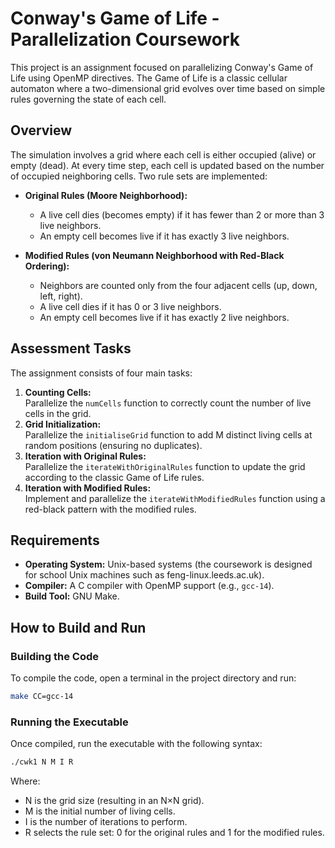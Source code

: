 # Conway's Game of Life - Parallelization Coursework

This project is an assignment focused on parallelizing Conway's Game of Life using OpenMP directives. The Game of Life is a classic cellular automaton where a two-dimensional grid evolves over time based on simple rules governing the state of each cell.

## Overview

The simulation involves a grid where each cell is either occupied (alive) or empty (dead). At every time step, each cell is updated based on the number of occupied neighboring cells. Two rule sets are implemented:

- **Original Rules (Moore Neighborhood):**
  - A live cell dies (becomes empty) if it has fewer than 2 or more than 3 live neighbors.
  - An empty cell becomes live if it has exactly 3 live neighbors.
  
- **Modified Rules (von Neumann Neighborhood with Red-Black Ordering):**
  - Neighbors are counted only from the four adjacent cells (up, down, left, right).
  - A live cell dies if it has 0 or 3 live neighbors.
  - An empty cell becomes live if it has exactly 2 live neighbors.

## Assessment Tasks

The assignment consists of four main tasks:
1. **Counting Cells:**  
   Parallelize the `numCells` function to correctly count the number of live cells in the grid.
2. **Grid Initialization:**  
   Parallelize the `initialiseGrid` function to add M distinct living cells at random positions (ensuring no duplicates).
3. **Iteration with Original Rules:**  
   Parallelize the `iterateWithOriginalRules` function to update the grid according to the classic Game of Life rules.
4. **Iteration with Modified Rules:**  
   Implement and parallelize the `iterateWithModifiedRules` function using a red-black pattern with the modified rules.

## Requirements

- **Operating System:** Unix-based systems (the coursework is designed for school Unix machines such as feng-linux.leeds.ac.uk).
- **Compiler:** A C compiler with OpenMP support (e.g., `gcc-14`).
- **Build Tool:** GNU Make.

## How to Build and Run

### Building the Code

To compile the code, open a terminal in the project directory and run:

```bash
make CC=gcc-14
```
### Running the Executable
Once compiled, run the executable with the following syntax:

```bash
./cwk1 N M I R
```
Where:

- N is the grid size (resulting in an N×N grid).
- M is the initial number of living cells.
- I is the number of iterations to perform.
- R selects the rule set: 0 for the original rules and 1 for the modified rules.

